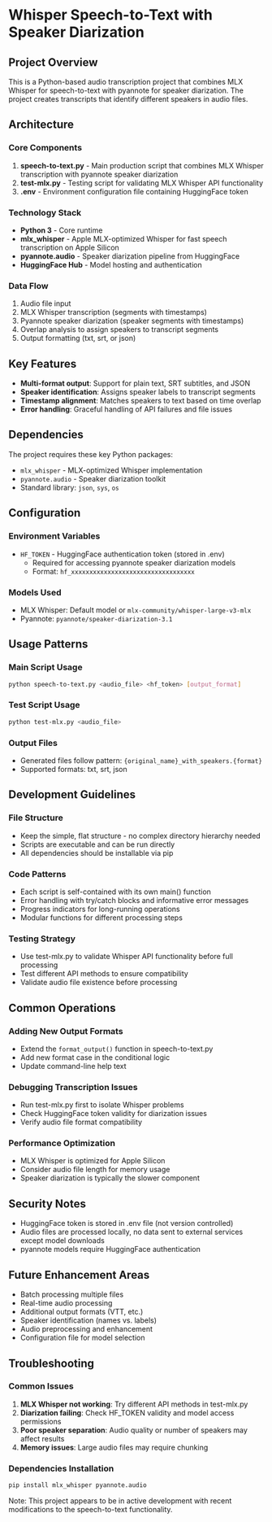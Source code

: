 # Whisper Speech-to-Text with Speaker Diarization

## Project Overview

This is a Python-based audio transcription project that combines MLX Whisper for speech-to-text with pyannote for speaker diarization. The project creates transcripts that identify different speakers in audio files.

## Architecture

### Core Components

1. **speech-to-text.py** - Main production script that combines MLX Whisper transcription with pyannote speaker diarization
2. **test-mlx.py** - Testing script for validating MLX Whisper API functionality
3. **.env** - Environment configuration file containing HuggingFace token

### Technology Stack

- **Python 3** - Core runtime
- **mlx_whisper** - Apple MLX-optimized Whisper for fast speech transcription on Apple Silicon
- **pyannote.audio** - Speaker diarization pipeline from HuggingFace
- **HuggingFace Hub** - Model hosting and authentication

### Data Flow

1. Audio file input
2. MLX Whisper transcription (segments with timestamps)
3. Pyannote speaker diarization (speaker segments with timestamps)
4. Overlap analysis to assign speakers to transcript segments
5. Output formatting (txt, srt, or json)

## Key Features

- **Multi-format output**: Support for plain text, SRT subtitles, and JSON
- **Speaker identification**: Assigns speaker labels to transcript segments
- **Timestamp alignment**: Matches speakers to text based on time overlap
- **Error handling**: Graceful handling of API failures and file issues

## Dependencies

The project requires these key Python packages:
- `mlx_whisper` - MLX-optimized Whisper implementation
- `pyannote.audio` - Speaker diarization toolkit
- Standard library: `json`, `sys`, `os`

## Configuration

### Environment Variables
- `HF_TOKEN` - HuggingFace authentication token (stored in .env)
  - Required for accessing pyannote speaker diarization models
  - Format: `hf_xxxxxxxxxxxxxxxxxxxxxxxxxxxxxxxxxx`

### Models Used
- MLX Whisper: Default model or `mlx-community/whisper-large-v3-mlx`
- Pyannote: `pyannote/speaker-diarization-3.1`

## Usage Patterns

### Main Script Usage
```bash
python speech-to-text.py <audio_file> <hf_token> [output_format]
```

### Test Script Usage
```bash
python test-mlx.py <audio_file>
```

### Output Files
- Generated files follow pattern: `{original_name}_with_speakers.{format}`
- Supported formats: txt, srt, json

## Development Guidelines

### File Structure
- Keep the simple, flat structure - no complex directory hierarchy needed
- Scripts are executable and can be run directly
- All dependencies should be installable via pip

### Code Patterns
- Each script is self-contained with its own main() function
- Error handling with try/catch blocks and informative error messages
- Progress indicators for long-running operations
- Modular functions for different processing steps

### Testing Strategy
- Use test-mlx.py to validate Whisper API functionality before full processing
- Test different API methods to ensure compatibility
- Validate audio file existence before processing

## Common Operations

### Adding New Output Formats
- Extend the `format_output()` function in speech-to-text.py
- Add new format case in the conditional logic
- Update command-line help text

### Debugging Transcription Issues
- Run test-mlx.py first to isolate Whisper problems
- Check HuggingFace token validity for diarization issues
- Verify audio file format compatibility

### Performance Optimization
- MLX Whisper is optimized for Apple Silicon
- Consider audio file length for memory usage
- Speaker diarization is typically the slower component

## Security Notes

- HuggingFace token is stored in .env file (not version controlled)
- Audio files are processed locally, no data sent to external services except model downloads
- pyannote models require HuggingFace authentication

## Future Enhancement Areas

- Batch processing multiple files
- Real-time audio processing
- Additional output formats (VTT, etc.)
- Speaker identification (names vs. labels)
- Audio preprocessing and enhancement
- Configuration file for model selection

## Troubleshooting

### Common Issues
1. **MLX Whisper not working**: Try different API methods in test-mlx.py
2. **Diarization failing**: Check HF_TOKEN validity and model access permissions
3. **Poor speaker separation**: Audio quality or number of speakers may affect results
4. **Memory issues**: Large audio files may require chunking

### Dependencies Installation
```bash
pip install mlx_whisper pyannote.audio
```

Note: This project appears to be in active development with recent modifications to the speech-to-text functionality.